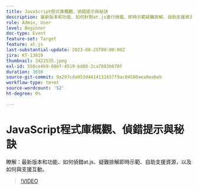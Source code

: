 ```yaml
---
title: JavaScript程式庫概觀、偵錯提示與秘訣
description: 最新版本和功能、如何針對at.js進行偵錯、即時示範疑難排解、自助支援資源，以及如何與支援互動。
role: Admin, User
level: Beginner
doc-type: Event
feature-set: Target
feature: at.js
last-substantial-update: 2023-08-25T00:00:00Z
jira: KT-13819
thumbnail: 3422535.jpeg
exl-id: 558ce4b9-686f-4519-bd88-2ca7883b670f
duration: 3650
source-git-commit: 9a297cda953d4414131657f9ac84580aea0eabeb
workflow-type: tm+mt
source-wordcount: '52'
ht-degree: 0%

---
```


# JavaScript程式庫概觀、偵錯提示與秘訣

瞭解：最新版本和功能、如何偵錯at.js、疑難排解即時示範、自助支援資源，以及如何與支援互動。

>[!VIDEO](https://video.tv.adobe.com/v/3422535/?learn=on)
